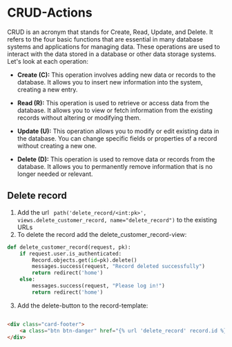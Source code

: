 # CRUD-Actions

CRUD is an acronym that stands for Create, Read, Update, and Delete. It refers to the four basic functions that are
essential in many database systems and applications for managing data. These operations are used to interact with the
data stored in a database or other data storage systems. Let's look at each operation:

- **Create (C):** This operation involves adding new data or records to the database. It allows you to insert new
  information into the system, creating a new entry.

- **Read (R):** This operation is used to retrieve or access data from the database. It allows you to view or fetch
  information from the existing records without altering or modifying them.

- **Update (U):** This operation allows you to modify or edit existing data in the database. You can change specific
  fields or properties of a record without creating a new one.

- **Delete (D):** This operation is used to remove data or records from the database. It allows you to permanently
  remove information that is no longer needed or relevant.

## Delete record

1. Add the url ` path('delete_record/<int:pk>', views.delete_customer_record, name="delete_record")` to the existing
   URLs
2. To delete the record add the delete_customer_record-view:

```python
def delete_customer_record(request, pk):
    if request.user.is_authenticated:
        Record.objects.get(id=pk).delete()
        messages.success(request, "Record deleted successfully")
        return redirect('home')
    else:
        messages.success(request, "Please log in!")
        return redirect('home')
```

3. Add the delete-button to the record-template:

```html

<div class="card-footer">
    <a class="btn btn-danger" href="{% url 'delete_record' record.id %}">Delete</a>
</div>
```

